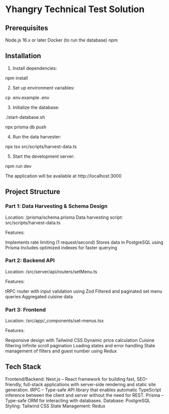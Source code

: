 # Yhangry Technical Test Solution

## Prerequisites

Node.js 16.x or later
Docker (to run the database)
npm

## Installation

1. Install dependencies:

npm install

2. Set up environment variables:

cp .env.example .env

3. Initialize the database:

./start-database.sh

npx prisma db push

4. Run the data harvester:

npx tsx src/scripts/harvest-data.ts

5. Start the development server:

npm run dev

The application will be available at http://localhost:3000

## Project Structure

### Part 1: Data Harvesting & Schema Design

Location: /prisma/schema.prisma
Data harvesting script: src/scripts/harvest-data.ts

Features:

Implements rate limiting (1 request/second)
Stores data in PostgreSQL using Prisma
Includes optimized indexes for faster querying

### Part 2: Backend API

Location: /src/server/api/routers/setMenu.ts

Features:

tRPC router with input validation using Zod
Filtered and paginated set menu queries
Aggregated cuisine data

### Part 3: Frontend

Location: /src/app/\_components/set-menus.tsx

Features:

Responsive design with Tailwind CSS
Dynamic price calculation
Cuisine filtering
Infinite scroll pagination
Loading states and error handling
State management of filters and guest number using Redux

## Tech Stack

Frontend/Backend:
Next.js – React framework for building fast, SEO-friendly, full-stack applications with server-side rendering and static site generation.
tRPC – Type-safe API library that enables automatic TypeScript inference between the client and server without the need for REST.
Prisma – Type-safe ORM for interacting with databases.
Database: PostgreSQL
Styling: Tailwind CSS
State Management: Redux

